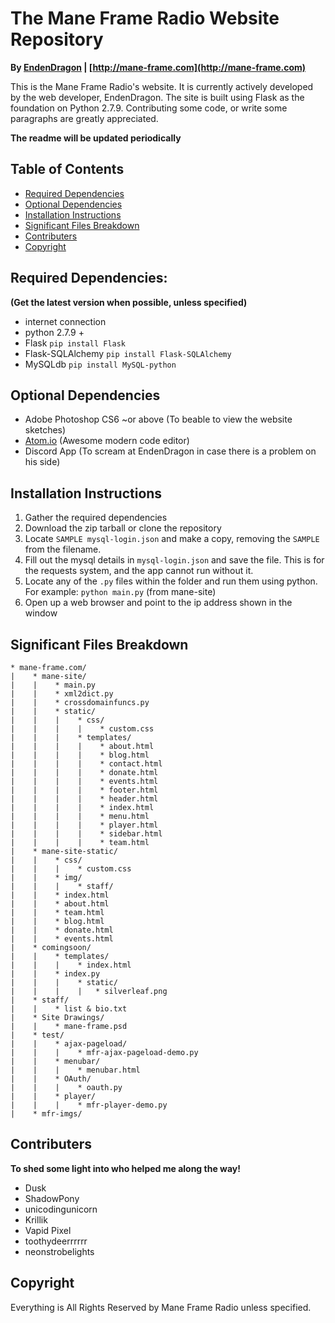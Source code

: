 # The Mane Frame Radio Website Repository
**By [EndenDragon](http://twitter.com/EndenDragon) | [http://mane-frame.com](http://mane-frame.com)**

This is the Mane Frame Radio's website. It is currently actively developed by the web developer, EndenDragon. The site is built using Flask as the foundation on Python 2.7.9. Contributing some code, or write some paragraphs are greatly appreciated.

**The readme will be updated periodically**

## Table of Contents
* [Required Dependencies](#required-dependencies)
* [Optional Dependencies](#optional-dependencies)
* [Installation Instructions](#installation-instructions)
* [Significant Files Breakdown](#significant-files-breakdown)
* [Contributers](#contributers)
* [Copyright](#copyright)

## Required Dependencies:
**(Get the latest version when possible, unless specified)**
* internet connection
* python 2.7.9 +
* Flask `pip install Flask`
* Flask-SQLAlchemy `pip install Flask-SQLAlchemy`
* MySQLdb `pip install MySQL-python`

## Optional Dependencies
* Adobe Photoshop CS6 ~or above (To beable to view the website sketches)
* [Atom.io](https://atom.io/) (Awesome modern code editor)
* Discord App (To scream at EndenDragon in case there is a problem on his side)

## Installation Instructions
1. Gather the required dependencies
2. Download the zip tarball or clone the repository
3. Locate `SAMPLE mysql-login.json` and make a copy, removing the `SAMPLE` from the filename.
4. Fill out the mysql details in `mysql-login.json` and save the file. This is for the requests system, and the app cannot run without it.
5. Locate any of the `.py` files within the folder and run them using python. For example: `python main.py` (from mane-site)
6. Open up a web browser and point to the ip address shown in the window

## Significant Files Breakdown
```
* mane-frame.com/
|    * mane-site/
|    |    * main.py
|    |    * xml2dict.py
|    |    * crossdomainfuncs.py
|    |    * static/
|    |    |    * css/
|    |    |    |    * custom.css
|    |    |    * templates/
|    |    |    |    * about.html
|    |    |    |    * blog.html
|    |    |    |    * contact.html
|    |    |    |    * donate.html
|    |    |    |    * events.html
|    |    |    |    * footer.html
|    |    |    |    * header.html
|    |    |    |    * index.html
|    |    |    |    * menu.html
|    |    |    |    * player.html
|    |    |    |    * sidebar.html
|    |    |    |    * team.html
|    * mane-site-static/
|    |    * css/
|    |    |    * custom.css
|    |    * img/
|    |    |    * staff/
|    |    * index.html
|    |    * about.html
|    |    * team.html
|    |    * blog.html
|    |    * donate.html
|    |    * events.html
|    * comingsoon/
|    |    * templates/
|    |    |    * index.html
|    |    * index.py
|    |    |    * static/
|    |    |    |   * silverleaf.png
|    * staff/
|    |    * list & bio.txt
|    * Site Drawings/
|    |    * mane-frame.psd
|    * test/
|    |    * ajax-pageload/
|    |    |    * mfr-ajax-pageload-demo.py
|    |    * menubar/
|    |    |    * menubar.html
|    |    * OAuth/
|    |    |    * oauth.py
|    |    * player/
|    |    |    * mfr-player-demo.py
|    * mfr-imgs/
```
## Contributers
**To shed some light into who helped me along the way!**
* Dusk
* ShadowPony
* unicodingunicorn
* Krillik
* Vapid Pixel
* toothydeerrrrrr
* neonstrobelights

## Copyright
Everything is All Rights Reserved by Mane Frame Radio unless specified.
